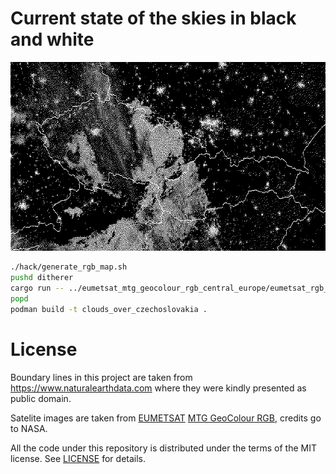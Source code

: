 # Current state of the skies in black and white

![Example](example.png)

```sh
./hack/generate_rgb_map.sh
pushd ditherer
cargo run -- ../eumetsat_mtg_geocolour_rgb_central_europe/eumetsat_rgb_central_europe_plus_boundaries_mercator.jpg ../eumetsat_mtg_geocolour_rgb_central_europe/eumetsat_rgb_central_europe_plus_boundaries_mercator_dithered.png
popd
podman build -t clouds_over_czechoslovakia .
```

# License

Boundary lines in this project are taken from <https://www.naturalearthdata.com> where they were kindly presented as public domain.

Satelite images are taken from [EUMETSAT](https://www.eumetsat.int/) [MTG GeoColour RGB](https://view.eumetsat.int/productviewer?v=mtg_fd:rgb_geocolour#), credits go to NASA.

All the code under this repository is distributed under the terms of the MIT license. See [LICENSE](LICENSE) for details.
